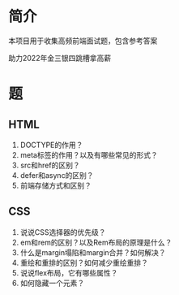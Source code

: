 # 简介

本项目用于收集高频前端面试题，包含参考答案

助力2022年金三银四跳槽拿高薪


# 题
## HTML
1. DOCTYPE的作⽤？
2. meta标签的作用？以及有哪些常见的形式？
3. src和href的区别？
4. defer和async的区别？
5. 前端存储方式和区别？


## CSS
1. 说说CSS选择器的优先级？
2. em和rem的区别？以及Rem布局的原理是什么？
3. 什么是margin塌陷和margin合并？如何解决？
4. 重绘和重排的区别？如何减少重绘重排？
5. 说说flex布局，它有哪些属性？
6. 如何隐藏一个元素？


